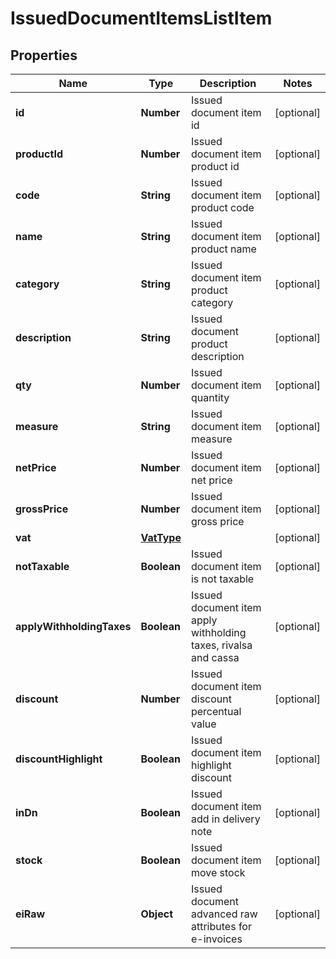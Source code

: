 # IssuedDocumentItemsListItem

## Properties

Name | Type | Description | Notes
------------ | ------------- | ------------- | -------------
**id** | **Number** | Issued document item id | [optional] 
**productId** | **Number** | Issued document item product id | [optional] 
**code** | **String** | Issued document item product code | [optional] 
**name** | **String** | Issued document item product name | [optional] 
**category** | **String** | Issued document item product category | [optional] 
**description** | **String** | Issued document product description | [optional] 
**qty** | **Number** | Issued document item quantity | [optional] 
**measure** | **String** | Issued document item measure | [optional] 
**netPrice** | **Number** | Issued document item net price | [optional] 
**grossPrice** | **Number** | Issued document item gross price | [optional] 
**vat** | [**VatType**](VatType.md) |  | [optional] 
**notTaxable** | **Boolean** | Issued document item is not taxable | [optional] 
**applyWithholdingTaxes** | **Boolean** | Issued document item apply withholding taxes, rivalsa and cassa | [optional] 
**discount** | **Number** | Issued document item discount percentual value | [optional] 
**discountHighlight** | **Boolean** | Issued document item highlight discount | [optional] 
**inDn** | **Boolean** | Issued document item add in delivery note | [optional] 
**stock** | **Boolean** | Issued document item move stock | [optional] 
**eiRaw** | **Object** | Issued document advanced raw attributes for e-invoices | [optional] 


